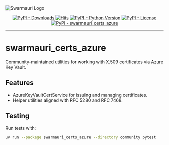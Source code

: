 <picture>
  <source media="(prefers-color-scheme: dark)"  srcset="https://res.cloudinary.com/dryedzrlo/image/upload/v1757724629/swarmauri_brand_frag_light_mg8cmd.png">
  <source media="(prefers-color-scheme: light)" srcset="https://res.cloudinary.com/dryedzrlo/image/upload/v1757724629/swarmauri_brand_frag_dark_tzjuja.png">
  <!-- Fallback below (see #2) -->
  <img alt="Swarmauri Logo" src="https://res.cloudinary.com/dryedzrlo/image/upload/v1757724629/swarmauri_brand_frag_dark_tzjuja.png">
</picture>

<p align="center">
    <a href="https://pypi.org/project/swarmauri_certs_azure/">
        <img src="https://img.shields.io/pypi/dm/swarmauri_certs_azure" alt="PyPI - Downloads"/></a>
    <a href="https://hits.sh/github.com/swarmauri/swarmauri-sdk/tree/master/pkgs/community/swarmauri_certs_azure/">
        <img alt="Hits" src="https://hits.sh/github.com/swarmauri/swarmauri-sdk/tree/master/pkgs/community/swarmauri_certs_azure.svg"/></a>
    <a href="https://pypi.org/project/swarmauri_certs_azure/">
        <img src="https://img.shields.io/pypi/pyversions/swarmauri_certs_azure" alt="PyPI - Python Version"/></a>
    <a href="https://pypi.org/project/swarmauri_certs_azure/">
        <img src="https://img.shields.io/pypi/l/swarmauri_certs_azure" alt="PyPI - License"/></a>
    <a href="https://pypi.org/project/swarmauri_certs_azure/">
        <img src="https://img.shields.io/pypi/v/swarmauri_certs_azure?label=swarmauri_certs_azure&color=green" alt="PyPI - swarmauri_certs_azure"/></a>

</p>

---

# swarmauri_certs_azure

Community-maintained utilities for working with X.509 certificates via Azure Key Vault.

## Features
- AzureKeyVaultCertService for issuing and managing certificates.
- Helper utilities aligned with RFC 5280 and RFC 7468.

## Testing
Run tests with:
```bash
uv run --package swarmauri_certs_azure --directory community pytest
```
